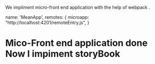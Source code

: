 We impliment micro-front end application with the help of webpack . 

name: 'MeanApp',
remotes: {
   microapp: "http://localhost:4201/remoteEntry.js",
}

# Mico-Front end application done Now I impiment storyBook 




